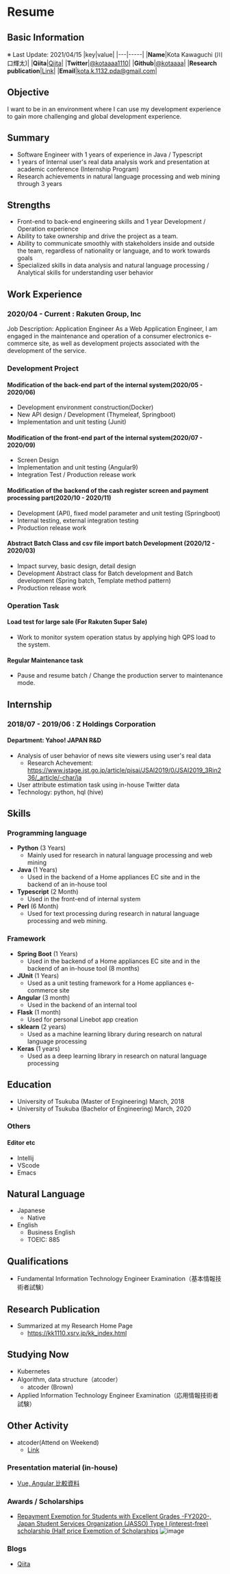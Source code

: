 # **Resume**

## **Basic Information**
※ Last Update: 2021/04/15
|key|value|
|---|-----|
|**Name**|Kota Kawaguchi (川口輝太)|
|**Qiita**|[Qiita](https://qiita.com/kotaaaa)|
|**Twitter**|[@kotaaaa1110](https://twitter.com/kotaaaa1110)|
|**Github**|[@kotaaaa](https://github.com/kotaaaa)|
|**Research publication**|[Link](https://kk1110.xsrv.jp/kk_index.html)|
|**Email**|kota.k.1132.pda@gmail.com|

## **Objective**
I want to be in an environment where I can use my development experience to gain more challenging and global development experience.

## **Summary**
- Software Engineer with 1 years of experience in Java / Typescript
- 1 years of Internal user's real data analysis work and presentation at academic conference (Internship Program)
- Research achievements in natural language processing and web mining through 3 years


## **Strengths**
- Front-end to back-end engineering skills and 1 year Development / Operation experience
- Ability to take ownership and drive the project as a team.
- Ability to communicate smoothly with stakeholders inside and outside the team, regardless of nationality or language, and to work towards goals
- Specialized skills in data analysis and natural language processing / Analytical skills for understanding user behavior

## **Work Experience**

### 2020/04 - Current : **Rakuten Group, Inc**

Job Description: Application Engineer
As a Web Application Engineer, I am engaged in the maintenance and operation of a consumer electronics e-commerce site, as well as development projects associated with the development of the service.

### **Development Project**
#### Modification of the back-end part of the internal system(2020/05 - 2020/06)
- Development environment construction(Docker)
- New API design / Development (Thymeleaf, Springboot)
- Implementation and unit testing (Junit)

#### Modification of the front-end part of the internal system(2020/07 - 2020/09)
- Screen Design
- Implementation and unit testing (Angular9)
- Integration Test / Production release work

#### Modification of the backend of the cash register screen and payment processing part(2020/10 - 2020/11)
- Development (API), fixed model parameter and unit testing (Springboot)
- Internal testing, external integration testing
- Production release work

#### Abstract Batch Class and csv file import batch Development (2020/12 - 2020/03)
- Impact survey, basic design, detail design
- Development Abstract class for Batch development and Batch development (Spring batch, Template method pattern)
- Production release work 

### **Operation Task**
#### Load test for large sale (For Rakuten Super Sale)
- Work to monitor system operation status by applying high QPS load to the system.
#### Regular Maintenance task
- Pause and resume batch / Change the production server to maintenance mode.

## **Internship**
### 2018/07 - 2019/06 : Z Holdings Corporation
#### Department: **Yahoo! JAPAN R&D**
- Analysis of user behavior of news site viewers using user's real data
  - Research Achevement: https://www.jstage.jst.go.jp/article/pjsai/JSAI2019/0/JSAI2019_3Rin236/_article/-char/ja
- User attribute estimation task using in-house Twitter data
- Technology: python, hql (hive)


## **Skills**
### Programming language
- **Python** (3 Years)
  -  Mainly used for research in natural language processing and web mining
- **Java** (1 Years)
   - Used in the backend of a Home appliances EC site and in the backend of an in-house tool 
- **Typescript** (2 Month)
  - Used in the front-end of internal system
- **Perl** (6 Month)
  - Used for text processing during research in natural language processing and web mining.

### Framework
- **Spring Boot** (1 Years)
  - Used in the backend of a Home appliances EC site and in the backend of an in-house tool (8 months)
- **JUnit** (1 Years)
  - Used as a unit testing framework for a Home appliances e-commerce site
- **Angular** (3 month)
  - Used in the backend of an internal tool 
- **Flask** (1 month)
  - Used for personal Linebot app creation 
- **sklearn** (2 years)
  - Used as a machine learning library during research on natural language processing 
- **Keras** (1 years)
  - Used as a deep learning library in research on natural language processing 

## **Education**
- University of Tsukuba (Master of Engineering) March, 2018
- University of Tsukuba (Bachelor of Engineering) March, 2020

### **Others**

#### Editor etc
- Intellij
- VScode
- Emacs

## Natural Language
- Japanese
  - Native
- English
  - Business English
  - TOEIC: 885 

## Qualifications
- Fundamental Information Technology Engineer Examination（基本情報技術者試験）

## Research Publication
- Summarized at my Research Home Page
  - https://kk1110.xsrv.jp/kk_index.html

## Studying Now
- Kubernetes
- Algorithm, data structure（atcoder）
  - atcoder (Brown)
- Applied Information Technology Engineer Examination（応用情報技術者試験）

<!-- ## 課外活動 -->

<!-- ### 社外プロジェクト -->
<!-- * [運営に携わっているコミュニティ](そのコミュニティのconnpassやカンファレンスページのリンクとか) -->
<!-- * [副業で携わっているサービス](そのサービスのランディングページのリンクとか) -->

## Other Activity
- atcoder(Attend on Weekend)
  - [Link](https://atcoder.jp/users/kotakota1110)

### Presentation material (in-house)
* [Vue, Angular 比較資料](https://docs.google.com/presentation/d/1h_P7dhnW3S0hDDh1SePlVg5xgqcNsKFr04HTVTySlzo/edit?usp=sharing)

### Awards / Scholarships
* [Repayment Exemption for Students with Excellent Grades -FY2020-, Japan Student Services Organization (JASSO) Type I (interest-free) scholarship (Half price Exemption of Scholarships](https://www.jasso.go.jp/shogakukin/taiyochu/gyosekimenjyo/index.html)
![image](https://user-images.githubusercontent.com/25422441/103165140-4a401380-4857-11eb-907d-457b28af81c6.png)

### Blogs
* [Qiita](https://qiita.com/kotaaaa)
